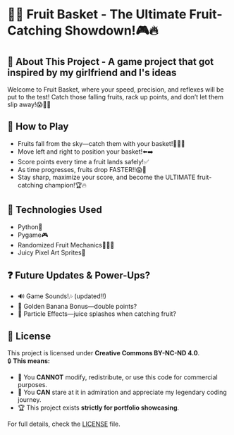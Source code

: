 # 🥪🍏 Fruit Basket - The Ultimate Fruit-Catching Showdown!🎮🔥

## 🤔 About This Project - A game project that got inspired by my girlfriend and I's ideas
Welcome to Fruit Basket, where your speed, precision, and reflexes will be put to the test! Catch those falling fruits, rack up points, and don’t let them slip away!😱🍎🍌

## 🚀 How to Play
- Fruits fall from the sky—catch them with your basket!🍅🥕🍏
- Move left and right to position your basket!⬅️➡️
- Score points every time a fruit lands safely!✅
- As time progresses, fruits drop FASTER!!😱💨
- Stay sharp, maximize your score, and become the ULTIMATE fruit-catching champion!🏆🔥

## 🔧 Technologies Used
- Python🐍
- Pygame🎮
- Randomized Fruit Mechanics🍅🥕🍏
- Juicy Pixel Art Sprites🎨

## ❓ Future Updates & Power-Ups?
- 🔊 Game Sounds!🎶 (updated!!)
- 🍌 Golden Banana Bonus—double points?
- 🎨 Particle Effects—juice splashes when catching fruit?

## 📝 License
This project is licensed under **Creative Commons BY-NC-ND 4.0**.  
🔒 **This means:**  
- 🚫 You **CANNOT** modify, redistribute, or use this code for commercial purposes.  
- 👀 You **CAN** stare at it in admiration and appreciate my legendary coding journey.  
- 🏆 This project exists **strictly for portfolio showcasing**.  

For full details, check the [LICENSE](LICENSE) file.
